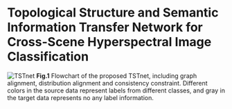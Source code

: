 # Topological Structure and Semantic Information Transfer Network for Cross-Scene Hyperspectral Image Classification
![TSTnet](https://user-images.githubusercontent.com/90132023/132122703-796420c6-cf68-4259-b2e5-d071a74dbece.png)
**Fig.1** Flowchart of the proposed TSTnet, including graph alignment, distribution alignment and consistency constraint. Different colors in the source data
represent labels from different classes, and gray in the target data represents no any label information.
